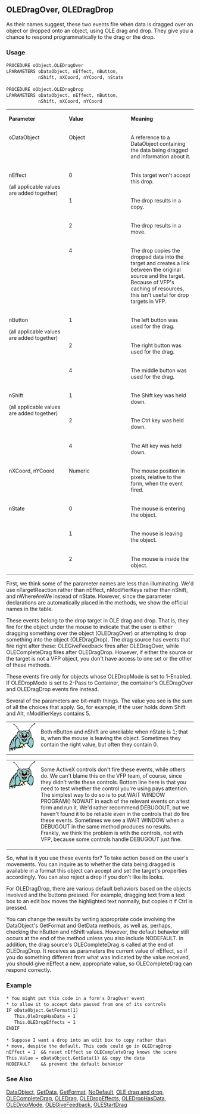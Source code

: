 ## OLEDragOver, OLEDragDrop

As their names suggest, these two events fire when data is dragged over an object or dropped onto an object, using OLE drag and drop. They give you a chance to respond programmatically to the drag or the drop.

### Usage

```foxpro
PROCEDURE oObject.OLEDragOver
LPARAMETERS oDataObject, nEffect, nButton,
            nShift, nXCoord, nYCoord, nState

PROCEDURE oObject.OLEDragDrop
LPARAMETERS oDataObject, nEffect, nButton,
            nShift, nXCoord, nYCoord
```
<table>
<tr>
  <td width="32%" valign="top">
  <p><b>Parameter</b></p>
  </td>
  <td width="23%" valign="top">
  <p><b>Value</b></p>
  </td>
  <td width="45%" valign="top">
  <p><b>Meaning</b></p>
  </td>
 </tr>
<tr>
  <td width="32%" valign="top">
  <p>oDataObject</p>
  </td>
  <td width="23%" valign="top">
  <p>Object</p>
  </td>
  <td width="45%" valign="top">
  <p>A reference to a DataObject containing the data being dragged and information about it.</p>
  </td>
 </tr>
<tr>
  <td width="32%" rowspan="4" valign="top">
  <p>nEffect</p>
  <p>(all applicable values are added together)</p>
  </td>
  <td width="23%" valign="top">
  <p>0</p>
  </td>
  <td width="45%" valign="top">
  <p>This target won't accept this drop.</p>
  </td>
 </tr>
<tr>
  <td width="33%" valign="top">
  <p>1</p>
  </td>
  <td width="67%" valign="top">
  <p>The drop results in a copy.</p>
  </td>
 </tr>
<tr>
  <td width="33%" valign="top">
  <p>2</p>
  </td>
  <td width="67%" valign="top">
  <p>The drop results in a move.</p>
  </td>
 </tr>
<tr>
  <td width="33%" valign="top">
  <p>4</p>
  </td>
  <td width="67%" valign="top">
  <p>The drop copies the dropped data into the target and creates a link between the original source and the target. Because of VFP's caching of resources, this isn't useful for drop targets in VFP.</p>
  </td>
 </tr>
<tr>
  <td width="32%" rowspan="3" valign="top">
  <p>nButton </p>
  <p>(all applicable values are added together)</p>
  </td>
  <td width="23%" valign="top">
  <p>1</p>
  </td>
  <td width="45%" valign="top">
  <p>The left button was used for the drag.</p>
  </td>
 </tr>
<tr>
  <td width="33%" valign="top">
  <p>2</p>
  </td>
  <td width="67%" valign="top">
  <p>The right button was used for the drag.</p>
  </td>
 </tr>
<tr>
  <td width="33%" valign="top">
  <p>4</p>
  </td>
  <td width="67%" valign="top">
  <p>The middle button was used for the drag.</p>
  </td>
 </tr>
<tr>
  <td width="32%" rowspan="3" valign="top">
  <p>nShift</p>
  <p>(all applicable values are added together)</p>
  </td>
  <td width="23%" valign="top">
  <p>1</p>
  </td>
  <td width="45%" valign="top">
  <p>The Shift key was held down.</p>
  </td>
 </tr>
<tr>
  <td width="33%" valign="top">
  <p>2</p>
  </td>
  <td width="67%" valign="top">
  <p>The Ctrl key was held down.</p>
  </td>
 </tr>
<tr>
  <td width="33%" valign="top">
  <p>4</p>
  </td>
  <td width="67%" valign="top">
  <p>The Alt key was held down.</p>
  </td>
 </tr>
<tr>
  <td width="32%" valign="top">
  <p>nXCoord, nYCoord</p>
  </td>
  <td width="23%" valign="top">
  <p>Numeric</p>
  </td>
  <td width="45%" valign="top">
  <p>The mouse position in pixels, relative to the form, when the event fired.</p>
  </td>
 </tr>
<tr>
  <td width="32%" rowspan="2" valign="top">
  <p>nState</p>
  </td>
  <td width="23%" valign="top">
  <p>0</p>
  </td>
  <td width="45%" valign="top">
  <p>The mouse is entering the object.</p>
  </td>
 </tr>
<tr>
  <td width="33%" valign="top">
  <p>1</p>
  </td>
  <td width="67%" valign="top">
  <p>The mouse is leaving the object.</p>
  </td>
 </tr>
<tr>
  <td width="32%" valign="top">
  &nbsp;</td>
  <td width="23%" valign="top">
  <p>2</p>
  </td>
  <td width="45%" valign="top">
  <p>The mouse is inside the object.</p>
  </td>
 </tr>
</table>

First, we think some of the parameter names are less than illuminating. We'd use nTargetReaction rather than nEffect, nModifierKeys rather than nShift, and nWhereAreWe instead of nState. However, since the parameter declarations are automatically placed in the methods, we show the official names in the table.

These events belong to the drop target in OLE drag and drop. That is, they fire for the object under the mouse to indicate that the user is either dragging something over the object (OLEDragOver) or attempting to drop something into the object (OLEDragDrop). The drag source has events that fire right after these: OLEGiveFeedback fires after OLEDragOver, while OLECompleteDrag fires after OLEDragDrop. However, if either the source or the target is not a VFP object, you don't have access to one set or the other of these methods.

These events fire only for objects whose OLEDropMode is set to 1-Enabled. If OLEDropMode is set to 2-Pass to Container, the container's OLEDragOver and OLEDragDrop events fire instead.

Several of the parameters are bit-math things. The value you see is the sum of all the choices that apply. So, for example, if the user holds down Shift and Alt, nModifierKeys contains 5.

<table>
<tr>
  <td width="17%" valign="top">
<img width="95" height="78" src="bug.gif">
  </td>
  <td width="83%">
  <p>Both nButton and nShift are unreliable when nState is 1; that is, when the mouse is leaving the object. Sometimes they contain the right value, but often they contain 0. </p>
  </td>
 </tr>
</table>

<table>
<tr>
  <td width="17%" valign="top">
<img width="95" height="77" src="bug.gif">
  </td>
  <td width="83%">
  <p>Some ActiveX controls don't fire these events, while others do. We can't blame this on the VFP team, of course, since they didn't write these controls. Bottom line here is that you need to test whether the control you're using pays attention. The simplest way to do so is to put WAIT WINDOW PROGRAM() NOWAIT in each of the relevant events on a test form and run it. We'd rather recommend DEBUGOUT, but we haven't found it to be reliable even in the controls that do fire these events. Sometimes we see a WAIT WINDOW when a DEBUGOUT in the same method produces no results. Frankly, we think the problem is with the controls, not with VFP, because some controls handle DEBUGOUT just fine.</p>
  </td>
 </tr>
</table>

So, what is it you use these events for? To take action based on the user's movements. You can inquire as to whether the data being dragged is available in a format this object can accept and set the target's properties accordingly. You can also reject a drop if you don't like its looks.

For OLEDragDrop, there are various default behaviors based on the objects involved and the buttons pressed. For example, dragging text from a text box to an edit box moves the highlighted text normally, but copies it if Ctrl is pressed.

You can change the results by writing appropriate code involving the DataObject's GetFormat and GetData methods, as well as, perhaps, checking the nButton and nShift values. However, the default behavior still occurs at the end of the method unless you also include NODEFAULT. In addition, the drag source's OLECompleteDrag is called at the end of OLEDragDrop. It receives as parameters the current value of nEffect, so if you do something different from what was indicated by the value received, you should give nEffect a new, appropriate value, so OLECompleteDrag can respond correctly.

### Example

```foxpro
* You might put this code in a form's DragOver event
* to allow it to accept data passed from one of its controls
IF oDataObject.GetFormat(1)
   This.OleDropHasData = 1
   This.OLEDropEffects = 1
ENDIF

* Suppose I want a drop into an edit box to copy rather than
* move, despite the default. This code could go in OLEDragDrop
nEffect = 1  && reset nEffect so OLECompleteDrag knows the score
This.Value = oDataObject.GetData(1) && copy the data
NODEFAULT    && prevent the default behavior
```
### See Also

[DataObject](s4g770.md), [GetData](s4g776.md), [GetFormat](s4g778.md), [NoDefault](s4g351.md), [OLE drag and drop](s4g830.md), [OLECompleteDrag](s4g824.md), [OLEDrag](s4g824.md), [OLEDropEffects](s4g827.md), [OLEDropHasData](s4g827.md), [OLEDropMode](s4g825.md), [OLEGiveFeedback](s4g826.md), [OLEStartDrag](s4g824.md)